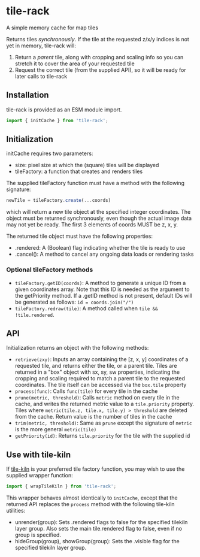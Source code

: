 # tile-rack

A simple memory cache for map tiles

Returns tiles *synchronously*. If the tile at the requested z/x/y indices
is not yet in memory, tile-rack will:
1. Return a *parent* tile, along with cropping and scaling info so you can
   stretch it to cover the area of your requested tile
2. Request the correct tile (from the supplied API), so it will be ready for
   later calls to tile-rack

## Installation
tile-rack is provided as an ESM module import.
```javascript
import { initCache } from 'tile-rack';
```

## Initialization
initCache requires two parameters:
- size: pixel size at which the (square) tiles will be displayed
- tileFactory: a function that creates and renders tiles

The supplied tileFactory function must have a method with the following
signature:
```javascript
newTile = tileFactory.create(...coords)
```
which will return a new tile object at the specified integer coordinates. The
object must be returned synchronously, even though the actual image data may
not yet be ready. The first 3 elements of coords MUST be z, x, y.

The returned tile object must have the following properties:
- .rendered: A (Boolean) flag indicating whether the tile is ready to use
- .cancel(): A method to cancel any ongoing data loads or rendering tasks

### Optional tileFactory methods
- `tileFactory.getID(coords)`: A method to generate a unique ID from a given 
  coordinates array. Note that this ID is needed as the argument to the 
  getPriority method. If a .getID method is not present, default IDs will be 
  generated as follows: `id = coords.join("/")`
- `tileFactory.redraw(tile)`: A method called when `tile && !tile.rendered`.

## API
Initialization returns an object with the following methods:
- `retrieve(zxy)`: Inputs an array containing the [z, x, y] coordinates of
  a requested tile, and returns either the tile, or a parent tile. Tiles are
  returned in a "box" object with sx, sy, sw properties, indicating the
  cropping and scaling required to match a parent tile to the requested
  coordinates. The tile itself can be accessed via the `box.tile` property
- `process(func)`: Calls `func(tile)` for every tile in the cache
- `prune(metric, threshold)`: Calls `metric` method on every tile in the cache,
  and writes the returned metric value to a `tile.priority` property. Tiles 
  where `metric(tile.z, tile.x, tile.y) > threshold` are deleted from the
  cache. Return value is the number of tiles in the cache
- `trim(metric, threshold)`: Same as `prune` except the signature of `metric`
  is the more general `metric(tile)`
- `getPriority(id)`: Returns `tile.priority` for the tile with the supplied id

## Use with tile-kiln
If [tile-kiln](https://github.com/GlobeletJS/tile-kiln) is your preferred tile
factory function, you may wish to use the supplied wrapper function:
```javascript
import { wrapTileKiln } from 'tile-rack';
```
This wrapper behaves almost identically to `initCache`, except that the
returned API replaces the `process` method with the following tile-kiln
utilities:
- unrender(group): Sets .rendered flags to false for the specified tilekiln 
  layer group. Also sets the main tile.rendered flag to false, even if no
  group is specified.
- hideGroup(group), showGroup(group): Sets the .visible flag for the specified
  tilekiln layer group.
